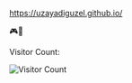 https://uzayadiguzel.github.io/

🎮👾

Visitor Count:

![Visitor Count](https://profile-counter.glitch.me/uzayadiguzel/count.svg)
